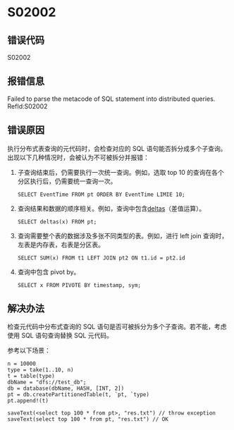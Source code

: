 # S02002

## 错误代码

S02002

## 报错信息

Failed to parse the metacode of SQL statement into distributed queries.
RefId:S02002

## 错误原因

执行分布式表查询的元代码时，会检查对应的 SQL 语句能否拆分成多个子查询。出现以下几种情况时，会被认为不可被拆分并报错：

1. 子查询结束后，仍需要执行一次统一查询。例如，选取 top 10
   的查询在各个分区执行后，仍需要统一查询一次。

   ```
   SELECT EventTime FROM pt ORDER BY EventTime LIMIE 10;
   ```
2. 查询结果和数据的顺序相关。例如，查询中包含[deltas](../funcs/d/deltas.md)（差值运算）。

   ```
   SELECT deltas(x) FROM pt;
   ```
3. 查询需要整个表的数据涉及多张不同类型的表。例如，进行 left join
   查询时，左表是内存表，右表是分区表。

   ```
   SELECT SUM(x) FROM t1 LEFT JOIN pt2 ON t1.id = pt2.id
   ```
4. 查询中包含 pivot
   by。

   ```
   SELECT x FROM PIVOTE BY timestamp, sym;
   ```

## 解决办法

检查元代码中分布式查询的 SQL 语句是否可被拆分为多个子查询。若不能，考虑使用 SQL 语句查询替换 SQL 元代码。

参考以下场景：

```
n = 10000
type = take(1..10, n)
t = table(type)
dbName = "dfs://test_db";
db = database(dbName, HASH, [INT, 2])
pt = db.createPartitionedTable(t, `pt, `type)
pt.append!(t)

saveText(<select top 100 * from pt>, "res.txt") // throw exception
saveText(select top 100 * from pt, "res.txt") // OK
```

